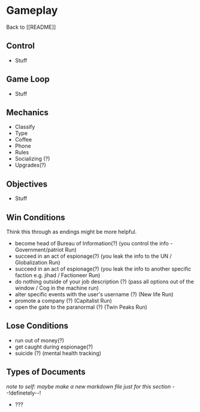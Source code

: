 # Gameplay

Back to [[README]]

## Control

- Stuff

## Game Loop

- Stuff

## Mechanics

- Classify
- Type
- Coffee
- Phone
- Rules
- Socializing (?)
- Upgrades(?)

## Objectives

- Stuff

## Win Conditions
Think this through as endings might be more helpful.

- become head of Bureau of Information(?) (you control the info - Government/patriot Run)
- succeed in an act of espionage(?) (you leak the info to the UN / Globalization Run)
- succeed in an act of espionage(?) (you leak the info to another specific faction e.g. jihad / Factioneer Run)
- do nothing outside of your job description (?) (pass all options out of the window / Cog in the machine run)
- alter specific events with the user's username (?) (New life Run)
- promote a company (?) (Capitalist Run)
- open the gate to the paranormal (?) (Twin Peaks Run)

## Lose Conditions

- run out of money(?)
- get caught during espionage(?)
- suicide (?) (mental health tracking)

## Types of Documents

*note to self: maybe make a new markdown file just for this section* --!definetely--!

- ???

